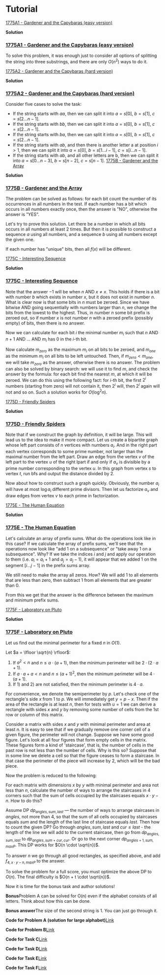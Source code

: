 # Tutorial

[1775A1 - Gardener and the Capybaras (easy version)](../problems/A1._Gardener_and_the_Capybaras_(easy_version).md "Codeforces Round 843 (Div. 2)")

 **Solution**
### [1775A1 - Gardener and the Capybaras (easy version)](../problems/A1._Gardener_and_the_Capybaras_(easy_version).md "Codeforces Round 843 (Div. 2)")

To solve this problem, it was enough just to consider all options of splitting the string into three substrings, and there are only $O(n^2)$ ways to do it.

[1775A2 - Gardener and the Capybaras (hard version)](../problems/A2._Gardener_and_the_Capybaras_(hard_version).md "Codeforces Round 843 (Div. 2)")

 **Solution**
### [1775A2 - Gardener and the Capybaras (hard version)](../problems/A2._Gardener_and_the_Capybaras_(hard_version).md "Codeforces Round 843 (Div. 2)")

Consider five cases to solve the task:

* If the string starts with $aa$, then we can split it into $a = s[0]$, $b = s[1]$, $c = s[2 ... n - 1]$.
* If the string starts with $bb$, then we can split it into $a = s[0]$, $b = s[1]$, $c = s[2 ... n - 1]$.
* If the string starts with $ba$, then we can split it into $a = s[0]$, $b = s[1]$, $c = s[2 ... n - 1]$.
* If the string starts with $ab$, and then there is another letter a at position $i > 1$, then we can split it into $a = s[0]$, $b = s[1 ... i - 1]$, $c = s[i ... n - 1]$.
* If the string starts with $ab$, and all other letters are b, then we can split it into $a = s[0 ... n - 3]$, $b = s[n - 2]$, $c = s[n - 1]$.
[1775B - Gardener and the Array](../problems/B._Gardener_and_the_Array.md "Codeforces Round 843 (Div. 2)")

 **Solution**
### [1775B - Gardener and the Array](../problems/B._Gardener_and_the_Array.md "Codeforces Round 843 (Div. 2)")

The problem can be solved as follows: for each bit count the number of its occurrences in all numbers in the test. If each number has a bit which occurs in all numbers exactly once, then the answer is "NO", otherwise the answer is "YES".

Let's try to prove this solution. Let there be a number in which all bits occurs in all numbers at least $2$ times. But then it is possible to construct a sequence $a$ using all numbers, and a sequence $b$ using all numbers except the given one.

If each number has "unique" bits, then all $f(x)$ will be different.

[1775C - Interesting Sequence](../problems/C._Interesting_Sequence.md "Codeforces Round 843 (Div. 2)")

 **Solution**
### [1775C - Interesting Sequence](../problems/C._Interesting_Sequence.md "Codeforces Round 843 (Div. 2)")

Note that the answer $-1$ will be when $n$ AND $x \neq x$. This holds if there is a bit with number $b$ which exists in number $x$, but it does not exist in number $n$. What is clear now is that some bits in $n$ must be zeroed. Since we have bitwise AND going sequentially with numbers larger than $n$, we change the bits from the lowest to the highest. Thus, in number $n$ some bit prefix is zeroed out, so if number $x$ is not number $n$ with a zeroed prefix (possibly empty) of bits, then there is no answer.

Now we can calculate for each bit $i$ the minimal number $m_i$ such that $n$ AND $n + 1$ AND $\ldots$ AND $m_i$ has $0$ in the $i$-th bit.

Now calculate $m_{zero}$ as the maximum $m_i$ on all bits to be zeroed, and $m_{one}$ as the minimum $m_i$ on all bits to be left untouched. Then, if $m_{zero} < m_{one}$, we will take $m_{zero}$ as the answer, otherwise there is no answer. The problem can also be solved by binary search: we will use it to find $m$, and check the answer by the formula: for each bit find the nearest $m$, at which it will be zeroed. We can do this using the following fact: for $i$-th bit, the first $2^i$ numbers (starting from zero) will not contain it, then $2^i$ will, then $2^i$ again will not and so on. Such a solution works for $O(\log^2 n)$.

[1775D - Friendly Spiders](../problems/D._Friendly_Spiders.md "Codeforces Round 843 (Div. 2)")

 **Solution**
### [1775D - Friendly Spiders](../problems/D._Friendly_Spiders.md "Codeforces Round 843 (Div. 2)")

Note that if we construct the graph by definition, it will be large. This will lead us to the idea to make it more compact. Let us create a bipartite graph whose left part consists of $n$ vertices with numbers $a_i$. And in the right part each vertex corresponds to some prime number, not larger than the maximal number from the left part. Draw an edge from the vertex $v$ of the left part to the vertex $u$ of the right lpart if and only if $a_v$ is divisible by a prime number corresponding to the vertex $u$. In this graph from vertex $s$ to vertex $t$, run bfs and output the distance divided by $2$.

Now about how to construct such a graph quickly. Obviously, the number $a_i$ will have at most $\log a_i$ different prime divisors. Then let us factorize $a_v$ and draw edges from vertex $v$ to each prime in factorization.

[1775E - The Human Equation](../problems/E._The_Human_Equation.md "Codeforces Round 843 (Div. 2)")

 **Solution**
### [1775E - The Human Equation](../problems/E._The_Human_Equation.md "Codeforces Round 843 (Div. 2)")

Let's calculate an array of prefix sums. What do the operations look like in this case? If we calculate the array of prefix sums, we'll see that the operations now look like "add 1 on a subsequence" or "take away 1 on a subsequence". Why? If we take the indices $i$ and $j$ and apply our operation to them (i.e. $a_i = a_i + 1$ and $a_j = a_j - 1$), it will appear that we added $1$ on the segment $[i ... j - 1]$ in the prefix sums array.

We still need to make the array all zeros. How? We will add $1$ to all elements that are less than zero, then subtract $1$ from all elements that are greater than $0$.

From this we get that the answer is the difference between the maximum and minimum prefix sums.

[1775F - Laboratory on Pluto](../problems/F._Laboratory_on_Pluto.md "Codeforces Round 843 (Div. 2)")

 **Solution**
### [1775F - Laboratory on Pluto](../problems/F._Laboratory_on_Pluto.md "Codeforces Round 843 (Div. 2)")

Let us find out the minimal perimeter for a fixed $n$ in $O(1)$.

Let $a = \lfloor \sqrt{n} \rfloor$: 

1. If $a^2 < n$ and $n \leq a \cdot (a+1)$, then the minimum perimeter will be $2 \cdot (2 \cdot a + 1)$.
2. If $a \cdot a + a < n$ and $n \leq (a + 1)^2$, then the minimum perimeter will be $4 \cdot (a + 1)$.
3. If 1) and 2) are not satisfied, then the minimum perimeter is $4 \cdot a$.

For convenience, we denote the semiperimeter by $p$. Let's check one of the rectangle's side $x$ from $1$ to $p$. We will immediately get $y = p - x$. Then if the area of the rectangle is at least $n$, then for tests with $u=1$ we can derive a rectangle with sides $x$ and $y$ by removing some number of cells from the 1st row or column of this matrix. 

Consider a matrix with sides $x$ and $y$ with minimal perimeter and area at least $n$. It is easy to see that if we gradually remove one corner cell of a given figure, the perimeter will not change. Suppose we have some good figure. Let's look at all four figures that form empty cells in the matrix. These figures form a kind of 'staircase', that is, the number of cells in the past row is not less than the number of cells. Why is this so? Suppose that in some line we delete a cell so that the figure ceases to form a staircase. In that case the perimeter of the piece will increase by $2$, which will be the bad piece. 

Now the problem is reduced to the following:

For each matrix with dimensions $x$ by $y$ with minimal perimeter and area not less than $n$, calculate the number of ways to arrange the staircases in 4 corners such that the sum of cells occupied by the staircases equals $x \cdot y - n$. How to do this?

Assume DP $dp_{angles, sum, last}$ — the number of ways to arrange staircases in $angles$, not more than 4, so that the sum of all cells occupied by staircases equals $sum$ and the length of the last line of staircase equals $last$. Then how to count the given DP? Go through $angles, sum, last$ and $cur \leq last$ - the length of the line we will add to the current staircase, then go from $dp_{angles, sum, last}$ to $dp_{angles, sum + cur, cur}$. Or go to the next corner $dp_{angles + 1, sum, maxP}$. This DP works for $O(n \cdot \sqrt{n})$.

To answer $n$ we go through all good rectangles, as specified above, and add $f_{4, x \cdot y - n, maxP}$ to the answer.

To solve the problem for a full score, you must optimize the above DP to $O(n)$. The final difficulty is $O(n + t \cdot \sqrt{n})$.

Now it is time for the bonus task and author solutions!

 **Bonus**Problem A can be solved for O(n) even if the alphabet consists of all letters. Think about how this can be done.

 **Bonus answer**The size of the second string is 1. You can just go through it.

 **Code for Problem A (solution for large alphabet)**[Link](https://codeforces.com/https://pastebin.com/FgbwFDwH)

 **Code for Problem B**[Link](https://codeforces.com/https://pastebin.com/afRvBL6h)

 **Code for Task C**[Link](https://codeforces.com/https://pastebin.com/BKe2W3XT)

 **Code for Task D**[Link](https://codeforces.com/https://pastebin.com/QbWVMjWm)

 **Code for Task E**[Link](https://codeforces.com/https://pastebin.com/7aRpkZNB)

 **Code for Task F**[Link](https://codeforces.com/https://pastebin.com/t0xEXsfh)

